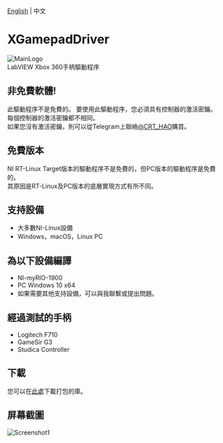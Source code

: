 [English](https://github.com/CISH-Robotics/CRT_XGamepadDriver/blob/main/README.md) | 中文
# XGamepadDriver
![MainLogo](https://user-images.githubusercontent.com/31580253/119094434-9a588600-ba43-11eb-82c1-5914aafce531.png)  
LabVIEW Xbox 360手柄驅動程序  
## 非免費軟體!
此驅動程序不是免費的。 要使用此驅動程序，您必須具有控制器的激活密鑰。  
每個控制器的激活密鑰都不相同。  
如果您沒有激活密鑰，則可以從Telegram上聯絡[@CRT_HAO](https://t.me/crt_hao)購買。
## 免費版本
NI RT-Linux Target版本的驅動程序不是免費的，但PC版本的驅動程序是免費的。  
其原因是RT-Linux及PC版本的底層實現方式有所不同。
## 支持設備
 - 大多數NI-Linux設備
 - Windows，macOS，Linux PC
## 為以下設備編譯
 - NI-myRIO-1900
 - PC Windows 10 x64
 - 如果需要其他支持設備，可以與我聯繫或提出問題。
## 經過測試的手柄
 - Logitech F710
 - GameSir G3
 - Studica Controller
## 下載
您可以在[此處](https://github.com/CISH-Robotics/CRT_XGamepadDriver/releases)下載打包的庫。
## 屏幕截圖
![Screenshot1](https://user-images.githubusercontent.com/31580253/119093751-ad1e8b00-ba42-11eb-904e-c6c94d3bc441.png)
